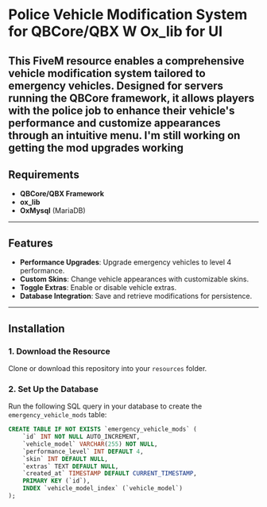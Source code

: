 # Police Vehicle Modification System for QBCore/QBX W Ox_lib for UI

This FiveM resource enables a comprehensive vehicle modification system tailored to emergency vehicles. Designed for servers running the QBCore framework, it allows players with the police job to enhance their vehicle's performance and customize appearances through an intuitive menu.
I'm still working on getting the mod upgrades working 
---

## Requirements

- **QBCore/QBX Framework**
- **ox_lib**
- **OxMysql** (MariaDB)

---

## Features

- **Performance Upgrades**: Upgrade emergency vehicles to level 4 performance.
- **Custom Skins**: Change vehicle appearances with customizable skins.
- **Toggle Extras**: Enable or disable vehicle extras.
- **Database Integration**: Save and retrieve modifications for persistence.

---

## Installation

### 1. Download the Resource
Clone or download this repository into your `resources` folder.

### 2. Set Up the Database
Run the following SQL query in your database to create the `emergency_vehicle_mods` table:

```sql
CREATE TABLE IF NOT EXISTS `emergency_vehicle_mods` (
    `id` INT NOT NULL AUTO_INCREMENT,
    `vehicle_model` VARCHAR(255) NOT NULL,
    `performance_level` INT DEFAULT 4,
    `skin` INT DEFAULT NULL,
    `extras` TEXT DEFAULT NULL,
    `created_at` TIMESTAMP DEFAULT CURRENT_TIMESTAMP,
    PRIMARY KEY (`id`),
    INDEX `vehicle_model_index` (`vehicle_model`)
);

